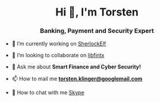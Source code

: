 <h1 align="center">Hi 👋, I'm Torsten</h1>
<h3 align="center">Banking, Payment and Security Expert</h3>

- 🔭 I’m currently working on [SherlockElf](https://github.com/iamtorsten/SherlockElf)

- 👯 I’m looking to collaborate on [libfintx](https://github.com/libfintx/libfintx)

- 💬 Ask me about **Smart Finance and Cyber Security!**

- 📫 How to mail me **torsten.klinger@googlemail.com**

- 📩 How to chat with me [Skype](https://join.skype.com/invite/ErVkPMTQZExQ)

